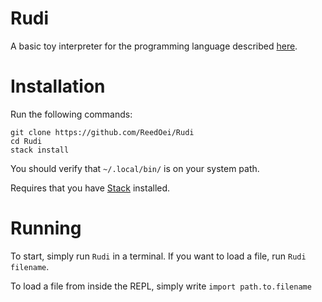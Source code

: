 # Rudi

A basic toy interpreter for the programming language described [here](https://farrugiamaths.quora.com/Combinatory-logic-Using-math-boldsymbol-mathsf-S-math-and-math-boldsymbol-mathsf-K-math-Part-1).

# Installation

Run the following commands:

```
git clone https://github.com/ReedOei/Rudi
cd Rudi
stack install
```

You should verify that `~/.local/bin/` is on your system path.

Requires that you have [Stack](https://docs.haskellstack.org/en/stable/README/) installed.

# Running

To start, simply run `Rudi` in a terminal.
If you want to load a file, run `Rudi filename`.

To load a file from inside the REPL, simply write `import path.to.filename`

